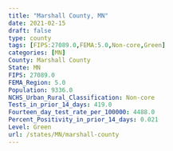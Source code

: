 ```yaml
---
title: "Marshall County, MN"
date: 2021-02-15
draft: false
type: county
tags: [FIPS:27089.0,FEMA:5.0,Non-core,Green]
categories: [MN]
County: Marshall County
State: MN
FIPS: 27089.0
FEMA_Region: 5.0
Population: 9336.0
NCHS_Urban_Rural_Classification: Non-core
Tests_in_prior_14_days: 419.0
Fourteen_day_test_rate_per_100000: 4488.0
Percent_Positivity_in_prior_14_days: 0.021
Level: Green
url: /states/MN/marshall-county
---
```



